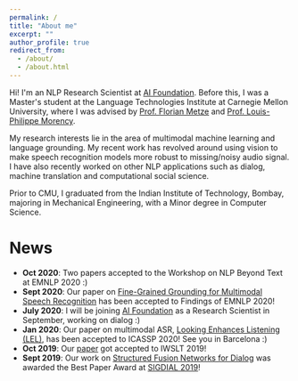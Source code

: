 ```yaml
---
permalink: /
title: "About me"
excerpt: ""
author_profile: true
redirect_from: 
  - /about/
  - /about.html
---
```


Hi! I'm an NLP Research Scientist at [AI Foundation](https://aifoundation.com/). Before this, I was a Master's student at the Language Technologies Institute at Carnegie Mellon University, where I was advised by [Prof. Florian Metze](https://www.cs.cmu.edu/~fmetze/interACT/Home.html) and [Prof. Louis-Philippe Morency](http://www.cs.cmu.edu/~morency/).

My research interests lie in the area of multimodal machine learning and language grounding. My recent work has revolved around using vision to make speech recognition models more robust to missing/noisy audio signal. I have also recently worked on other NLP applications such as dialog, machine translation and computational social science.

Prior to CMU, I graduated from the Indian Institute of Technology, Bombay, majoring in Mechanical Engineering, with a Minor degree in Computer Science.

News
======

* <b>Oct 2020</b>: Two papers accepted to the Workshop on NLP Beyond Text at EMNLP 2020 :)
* <b>Sept 2020</b>: Our paper on [Fine-Grained Grounding for Multimodal Speech Recognition](https://arxiv.org/abs/2010.02384) has been accepted to Findings of EMNLP 2020!
* <b>July 2020</b>: I will be joining [AI Foundation](https://aifoundation.com/) as a Research Scientist in September, working on dialog :)
* <b>Jan 2020</b>: Our paper on multimodal ASR, [Looking Enhances Listening (LEL)](https://arxiv.org/abs/2002.05639), has been accepted to ICASSP 2020! See you in Barcelona :)
* <b>Oct 2019</b>: Our [paper](https://arxiv.org/abs/1910.12368) got accepted to IWSLT 2019!
* <b>Sept 2019</b>: Our work on [Structured Fusion Networks for Dialog](https://arxiv.org/abs/1907.10016) was awarded the Best Paper Award at [SIGDIAL 2019](https://www.sigdial.org/files/workshops/conference20/)!

